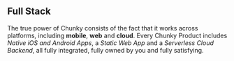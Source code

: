 ## Full Stack

The true power of Chunky consists of the fact that it works across platforms, including **mobile**, **web** and **cloud**. Every Chunky Product includes *Native iOS and Android Apps*, a *Static Web App* and a *Serverless Cloud Backend*, all fully integrated, fully owned by you and fully satisfying.
